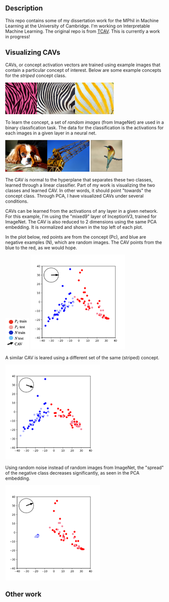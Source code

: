 ## Description
This repo contains some of my dissertation work for the MPhil in Machine Learning at the University of Cambridge. I'm working on Interpretable Machine Learning. The original repo is from [TCAV](https://github.com/tensorflow/tcav). This is currently a work in progress!

## Visualizing CAVs
CAVs, or concept activation vectors are trained using example images that contain a particular concept of interest. Below are some example concepts for the *striped* concept class.

<img src="concept_examples/striped_1.jpg" height="100"><img src="concept_examples/striped_2.jpg" height="100"><img src="concept_examples/striped_3.jpg" height="100">

To learn the concept, a set of *random images* (from ImageNet) are used in a binary classfication task. The data for the classification is the activations for each images in a given layer in a neural net.

<img src="concept_examples/random_1.JPEG" height="100"><img src="concept_examples/random_2.JPEG" height="100">
<img src="concept_examples/random_3.JPEG" height="100">

The CAV is normal to the hyperplane that separates these two classes, learned through a linear classifier. Part of my work is visualizing the two classes and learned CAV. In other words, it should point "towards" the concept class. Through PCA, I have visualized CAVs under several conditions.

CAVs can be learned from the activations of any layer in a given network. For this example, I'm using the "mixed9" layer of InceptionV3, trained for ImageNet. The CAV is also reduced to 2 dimensions using the same PCA embedding. It is normalized and shown in the top left of each plot.

In the plot below, red points are from the concept (Pc), and blue are negative examples (N), which are random images. The CAV points from the blue to the red, as we would hope.

<img src="figs_for_github/key.png" height="100">

<img src="figs_for_github/pca_striped_sub_1-random500_0-mixed9-linear-0.1.png" height="300">

A similar CAV is leared using a different set of the same (striped) concept.

<img src="figs_for_github/pca_striped_sub_2-random500_0-mixed9-linear-0.1.png" height="300">

Using random noise instead of random images from ImageNet, the "spread" of the negative class decreases significantly, as seen in the PCA embedding.

<img src="figs_for_github/pca_striped_sub_1-noise_color-mixed9-linear-0.1.png" height="300">

## Other work


